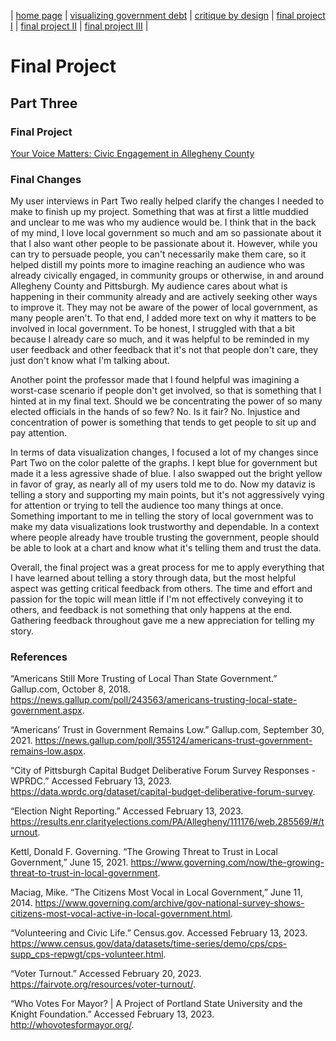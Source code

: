 | [home page](https://atwuensch.github.io/portfolio/) | [visualizing government debt](/dataviz2.md) | [critique by design](/dataviz3&4.md) | [final project I](/final_project_awuensch.md) | [final project II](/finalproject_parttwo.md) | [final project III](/finalproject_partthree.md) |

# Final Project

## Part Three

### Final Project

[Your Voice Matters: Civic Engagement in Allegheny County](https://carnegiemellon.shorthandstories.com/d70776c1-1cbc-44d4-85f9-08a4f8c0ef37/)

### Final Changes

My user interviews in Part Two really helped clarify the changes I needed to make to finish up my project. Something that was at first a little muddied and unclear to me was who my audience would be. I think that in the back of my mind, I love local government so much and am so passionate about it that I also want other people to be passionate about it. However, while you can try to persuade people, you can't necessarily make them care, so it helped distill my points more to imagine reaching an audience who was already civically engaged, in community groups or otherwise, in and around Allegheny County and Pittsburgh. My audience cares about what is happening in their community already and are actively seeking other ways to improve it. They may not be aware of the power of local government, as many people aren't. To that end, I added more text on why it matters to be involved in local government. To be honest, I struggled with that a bit because I already care so much, and it was helpful to be reminded in my user feedback and other feedback that it's not that people don't care, they just don't know what I'm talking about. 

Another point the professor made that I found helpful was imagining a worst-case scenario if people don't get involved, so that is something that I hinted at in my final text. Should we be concentrating the power of so many elected officials in the hands of so few? No. Is it fair? No. Injustice and concentration of power is something that tends to get people to sit up and pay attention. 

In terms of data visualization changes, I focused a lot of my changes since Part Two on the color palette of the graphs. I kept blue for government but made it a less agressive shade of blue. I also swapped out the bright yellow in favor of gray, as nearly all of my users told me to do. Now my dataviz is telling a story and supporting my main points, but it's not aggressively vying for attention or trying to tell the audience too many things at once. Something important to me in telling the story of local government was to make my data visualizations look trustworthy and dependable. In a context where people already have trouble trusting the government, people should be able to look at a chart and know what it's telling them and trust the data. 

Overall, the final project was a great process for me to apply everything that I have learned about telling a story through data, but the most helpful aspect was getting critical feedback from others. The time and effort and passion for the topic will mean little if I'm not effectively conveying it to others, and feedback is not something that only happens at the end. Gathering feedback throughout gave me a new appreciation for telling my story. 

### References

“Americans Still More Trusting of Local Than State Government.” Gallup.com, October 8, 2018. https://news.gallup.com/poll/243563/americans-trusting-local-state-government.aspx.

“Americans’ Trust in Government Remains Low.” Gallup.com, September 30, 2021. https://news.gallup.com/poll/355124/americans-trust-government-remains-low.aspx.

“City of Pittsburgh Capital Budget Deliberative Forum Survey Responses - WPRDC.” Accessed February 13, 2023. https://data.wprdc.org/dataset/capital-budget-deliberative-forum-survey.

“Election Night Reporting.” Accessed February 13, 2023. https://results.enr.clarityelections.com/PA/Allegheny/111176/web.285569/#/turnout.

Kettl, Donald F. Governing. “The Growing Threat to Trust in Local Government,” June 15, 2021. https://www.governing.com/now/the-growing-threat-to-trust-in-local-government.

Maciag, Mike. “The Citizens Most Vocal in Local Government,” June 11, 2014. https://www.governing.com/archive/gov-national-survey-shows-citizens-most-vocal-active-in-local-government.html.

“Volunteering and Civic Life.” Census.gov. Accessed February 13, 2023. https://www.census.gov/data/datasets/time-series/demo/cps/cps-supp_cps-repwgt/cps-volunteer.html.

“Voter Turnout.” Accessed February 20, 2023. https://fairvote.org/resources/voter-turnout/.

“Who Votes For Mayor? | A Project of Portland State University and the Knight Foundation.” Accessed February 13, 2023. http://whovotesformayor.org/.
